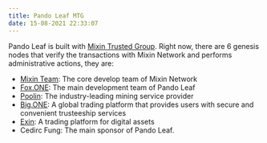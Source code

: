 ```yaml
---
title: Pando Leaf MTG
date: 15-08-2021 22:33:07
---
```


Pando Leaf is built with [Mixin Trusted Group](https://developers.mixin.one/document/mainnet/mtg). Right now, there are 6 genesis nodes that verify the transactions with Mixin Network and performs administrative actions, they are:

- [Mixin Team](https://mixin.one/): The core develop team of Mixin Network
- [Fox.ONE](https://fox.one/): The main development team of Pando Leaf
- [Poolin](https://poolin.com/): The industry-leading mining service provider
- [Big.ONE](https://big.one/): A global trading platform that provides users with secure and convenient trusteeship services
- [Exin](https://www.exin.one/): A trading platform for digital assets
- Cedirc Fung: The main sponsor of Pando Leaf.
